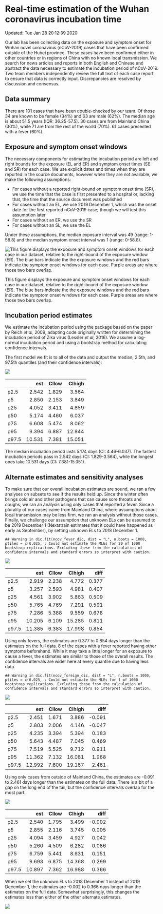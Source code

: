 Real-time estimation of the Wuhan coronavirus incubation time
=============================================================

Updated: Tue Jan 28 20:12:39 2020

Our lab has been collecting data on the exposure and symptom onset for
Wuhan novel coronavirus (nCoV-2019) cases that have been confirmed
outside of the Hubei province. These cases have been confirmed either in
other countries or in regions of China with no known local transmission.
We search for news articles and reports in both English and Chinese and
abstract the data necessary to estimate the incubation period of
nCoV-2019. Two team members independently review the full text of each
case report to ensure that data is correctly input. Discrepancies are
resolved by discussion and consensus.

Data summary
------------

There are 101 cases that have been double-checked by our team. Of those
34 are known to be female (34%) and 63 are male (62%). The median age is
about 51.5 years (IQR: 36.25-57.5). 30 cases are from Mainland China
(30%), while 71 are from the rest of the world (70%). 61 cases presented
with a fever (60%).

Exposure and symptom onset windows
----------------------------------

The necessary components for estimating the incubation period are left
and right bounds for the exposure (EL and ER) and symptom onset times
(SE and SR) for each case. We use explicit dates and times when they are
reported in the source documents, however when they are not available,
we make the following assumptions:

-   For cases without a reported right-bound on symptom onset time (SR),
    we use the time that the case is first presented to a hospital or,
    lacking that, the time that the source document was published
-   For cases without an EL, we use 2019 December 1, which was the onset
    date for the first reported nCoV-2019 case; though we will test this
    assumption later
-   For cases without an ER, we use the SR
-   For cases without an SL, we use the EL

Under these assumptions, the median exposure interval was 49 (range:
1-58.8) and the median symptom onset interval was 1 (range: 0-58.8).

<img src="README_files/figure-markdown_strict/data-summary-1.png" alt="This figure displays the exposure and symptom onset windows for each case in our dataset, relative to the right-bound of the exposure window (ER). The blue bars indicate the the exposure windows and the red bars indicate the symptom onset windows for each case. Purple areas are where those two bars overlap."  />
<p class="caption">
This figure displays the exposure and symptom onset windows for each
case in our dataset, relative to the right-bound of the exposure window
(ER). The blue bars indicate the the exposure windows and the red bars
indicate the symptom onset windows for each case. Purple areas are where
those two bars overlap.
</p>

Incubation period estimates
---------------------------

We estimate the incubation period using the package based on the paper
by Reich *et al*, 2009, adapting code originally written for determining
the incubation period of Zika virus (Lessler *et al*, 2016). We assume a
log-normal incubation period and using a bootstrap method for
calculating confidence intervals.

The first model we fit is to all of the data and output the median,
2.5th, and 97.5th quantiles (and their confidence intervals):

<img src="README_files/figure-markdown_strict/dic-plots-1.png" style="display: block; margin: auto;" />

<table>
<thead>
<tr class="header">
<th></th>
<th style="text-align: right;">est</th>
<th style="text-align: right;">CIlow</th>
<th style="text-align: right;">CIhigh</th>
</tr>
</thead>
<tbody>
<tr class="odd">
<td>p2.5</td>
<td style="text-align: right;">2.542</td>
<td style="text-align: right;">1.829</td>
<td style="text-align: right;">3.564</td>
</tr>
<tr class="even">
<td>p5</td>
<td style="text-align: right;">2.850</td>
<td style="text-align: right;">2.153</td>
<td style="text-align: right;">3.849</td>
</tr>
<tr class="odd">
<td>p25</td>
<td style="text-align: right;">4.052</td>
<td style="text-align: right;">3.411</td>
<td style="text-align: right;">4.859</td>
</tr>
<tr class="even">
<td>p50</td>
<td style="text-align: right;">5.174</td>
<td style="text-align: right;">4.460</td>
<td style="text-align: right;">6.037</td>
</tr>
<tr class="odd">
<td>p75</td>
<td style="text-align: right;">6.608</td>
<td style="text-align: right;">5.474</td>
<td style="text-align: right;">8.062</td>
</tr>
<tr class="even">
<td>p95</td>
<td style="text-align: right;">9.394</td>
<td style="text-align: right;">6.887</td>
<td style="text-align: right;">12.844</td>
</tr>
<tr class="odd">
<td>p97.5</td>
<td style="text-align: right;">10.531</td>
<td style="text-align: right;">7.381</td>
<td style="text-align: right;">15.051</td>
</tr>
</tbody>
</table>

The median incubation period lasts 5.174 days (CI: 4.46-6.037). The
fastest incubation periods pass in 2.542 days (CI: 1.829-3.564), while
the longest ones take 10.531 days (CI: 7.381-15.051).

Alternate estimates and sensitivity analyses
--------------------------------------------

To make sure that our overall incubation estimates are sound, we ran a
few analyses on subsets to see if the results held up. Since the winter
often brings cold air and other pathogens that can cause sore throats
and coughs, we ran an analysis using only cases that reported a fever.
Since a plurality of our cases came from Mainland China, where
assumptions about local transmission may be less firm, we ran an
analysis without those cases. Finally, we challenge our assumption that
unknown ELs can be assumed to be 2019 December 1 (Nextstrain estimates
that it could have happened as early as September), by setting unknown
ELs to 2018 December 1.

    ## Warning in dic.fit(ncov_fever_dic, dist = "L", n.boots = 1000, ptiles = c(0.025, : Could not estimate the MLEs for 20 of 1000 bootstrap replications. Excluding these from the calculation of confidence intervals and standard errors so interpret with caution.

<img src="README_files/figure-markdown_strict/fever-dic-plots-1.png" style="display: block; margin: auto;" />

<table>
<thead>
<tr class="header">
<th></th>
<th style="text-align: right;">est</th>
<th style="text-align: right;">CIlow</th>
<th style="text-align: right;">CIhigh</th>
<th style="text-align: right;">diff</th>
</tr>
</thead>
<tbody>
<tr class="odd">
<td>p2.5</td>
<td style="text-align: right;">2.919</td>
<td style="text-align: right;">2.238</td>
<td style="text-align: right;">4.772</td>
<td style="text-align: right;">0.377</td>
</tr>
<tr class="even">
<td>p5</td>
<td style="text-align: right;">3.257</td>
<td style="text-align: right;">2.593</td>
<td style="text-align: right;">4.981</td>
<td style="text-align: right;">0.407</td>
</tr>
<tr class="odd">
<td>p25</td>
<td style="text-align: right;">4.561</td>
<td style="text-align: right;">3.902</td>
<td style="text-align: right;">5.863</td>
<td style="text-align: right;">0.509</td>
</tr>
<tr class="even">
<td>p50</td>
<td style="text-align: right;">5.765</td>
<td style="text-align: right;">4.769</td>
<td style="text-align: right;">7.291</td>
<td style="text-align: right;">0.591</td>
</tr>
<tr class="odd">
<td>p75</td>
<td style="text-align: right;">7.286</td>
<td style="text-align: right;">5.388</td>
<td style="text-align: right;">9.559</td>
<td style="text-align: right;">0.678</td>
</tr>
<tr class="even">
<td>p95</td>
<td style="text-align: right;">10.205</td>
<td style="text-align: right;">6.109</td>
<td style="text-align: right;">15.285</td>
<td style="text-align: right;">0.811</td>
</tr>
<tr class="odd">
<td>p97.5</td>
<td style="text-align: right;">11.385</td>
<td style="text-align: right;">6.383</td>
<td style="text-align: right;">17.998</td>
<td style="text-align: right;">0.854</td>
</tr>
</tbody>
</table>

Using only fevers, the estimates are 0.377 to 0.854 days longer than the
estimates on the full data. 8 of the cases with a fever reported having
other symptoms beforehand. While it may take a little longer for an
exposure to cause a fever, the estimates are similar to those of the
overall results. The confidence intervals are wider here at every
quantile due to having less data.

    ## Warning in dic.fit(ncov_foreign_dic, dist = "L", n.boots = 1000, ptiles = c(0.025, : Could not estimate the MLEs for 1 of 1000 bootstrap replications. Excluding these from the calculation of confidence intervals and standard errors so interpret with caution.

<img src="README_files/figure-markdown_strict/foreign-dic-plots-1.png" style="display: block; margin: auto;" />

<table>
<thead>
<tr class="header">
<th></th>
<th style="text-align: right;">est</th>
<th style="text-align: right;">CIlow</th>
<th style="text-align: right;">CIhigh</th>
<th style="text-align: right;">diff</th>
</tr>
</thead>
<tbody>
<tr class="odd">
<td>p2.5</td>
<td style="text-align: right;">2.451</td>
<td style="text-align: right;">1.671</td>
<td style="text-align: right;">3.886</td>
<td style="text-align: right;">-0.091</td>
</tr>
<tr class="even">
<td>p5</td>
<td style="text-align: right;">2.803</td>
<td style="text-align: right;">2.006</td>
<td style="text-align: right;">4.146</td>
<td style="text-align: right;">-0.047</td>
</tr>
<tr class="odd">
<td>p25</td>
<td style="text-align: right;">4.235</td>
<td style="text-align: right;">3.394</td>
<td style="text-align: right;">5.394</td>
<td style="text-align: right;">0.183</td>
</tr>
<tr class="even">
<td>p50</td>
<td style="text-align: right;">5.643</td>
<td style="text-align: right;">4.487</td>
<td style="text-align: right;">7.045</td>
<td style="text-align: right;">0.469</td>
</tr>
<tr class="odd">
<td>p75</td>
<td style="text-align: right;">7.519</td>
<td style="text-align: right;">5.525</td>
<td style="text-align: right;">9.712</td>
<td style="text-align: right;">0.911</td>
</tr>
<tr class="even">
<td>p95</td>
<td style="text-align: right;">11.362</td>
<td style="text-align: right;">7.132</td>
<td style="text-align: right;">16.081</td>
<td style="text-align: right;">1.968</td>
</tr>
<tr class="odd">
<td>p97.5</td>
<td style="text-align: right;">12.992</td>
<td style="text-align: right;">7.600</td>
<td style="text-align: right;">19.167</td>
<td style="text-align: right;">2.461</td>
</tr>
</tbody>
</table>

Using only cases from outside of Mainland China, the estimates are
-0.091 to 2.461 days longer than the estimates on the full data. There
is a bit of a gap on the long end of the tail, but the confidence
intervals overlap for the most part.

<img src="README_files/figure-markdown_strict/year-dic-plots-1.png" style="display: block; margin: auto;" />

<table>
<thead>
<tr class="header">
<th></th>
<th style="text-align: right;">est</th>
<th style="text-align: right;">CIlow</th>
<th style="text-align: right;">CIhigh</th>
<th style="text-align: right;">diff</th>
</tr>
</thead>
<tbody>
<tr class="odd">
<td>p2.5</td>
<td style="text-align: right;">2.540</td>
<td style="text-align: right;">1.795</td>
<td style="text-align: right;">3.499</td>
<td style="text-align: right;">-0.002</td>
</tr>
<tr class="even">
<td>p5</td>
<td style="text-align: right;">2.855</td>
<td style="text-align: right;">2.116</td>
<td style="text-align: right;">3.745</td>
<td style="text-align: right;">0.005</td>
</tr>
<tr class="odd">
<td>p25</td>
<td style="text-align: right;">4.094</td>
<td style="text-align: right;">3.459</td>
<td style="text-align: right;">4.927</td>
<td style="text-align: right;">0.042</td>
</tr>
<tr class="even">
<td>p50</td>
<td style="text-align: right;">5.260</td>
<td style="text-align: right;">4.509</td>
<td style="text-align: right;">6.282</td>
<td style="text-align: right;">0.086</td>
</tr>
<tr class="odd">
<td>p75</td>
<td style="text-align: right;">6.759</td>
<td style="text-align: right;">5.441</td>
<td style="text-align: right;">8.631</td>
<td style="text-align: right;">0.151</td>
</tr>
<tr class="even">
<td>p95</td>
<td style="text-align: right;">9.693</td>
<td style="text-align: right;">6.875</td>
<td style="text-align: right;">14.368</td>
<td style="text-align: right;">0.299</td>
</tr>
<tr class="odd">
<td>p97.5</td>
<td style="text-align: right;">10.897</td>
<td style="text-align: right;">7.362</td>
<td style="text-align: right;">16.988</td>
<td style="text-align: right;">0.366</td>
</tr>
</tbody>
</table>

When we set the unknown ELs to 2018 December 1 instead of 2019 December
1, the estimates are -0.002 to 0.366 days longer than the estimates on
the full data. Somewhat surprisingly, this changes the estimates less
than either of the other alternate estimates.

<img src="README_files/figure-markdown_strict/all-est-plot-1.png" style="display: block; margin: auto;" />
